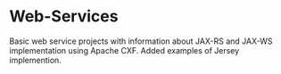 # Web-Services
Basic web service projects with information about  JAX-RS and JAX-WS implementation using Apache CXF. Added examples of Jersey implemention.
